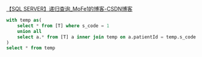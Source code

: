 

[【SQL SERVER】递归查询_MoFe1的博客-CSDN博客](https://blog.csdn.net/MoFe1/article/details/124429245)

```sql
with temp as(
	select * from [T] where s_code = 1
    union all
    select a.* from [T] a inner join temp on a.patientId = temp.s_code
)
select * from temp
```
